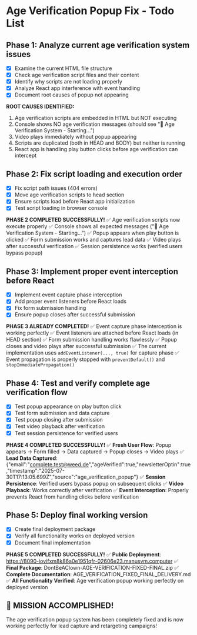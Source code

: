 # Age Verification Popup Fix - Todo List

## Phase 1: Analyze current age verification system issues
- [x] Examine the current HTML file structure
- [x] Check age verification script files and their content
- [x] Identify why scripts are not loading properly
- [x] Analyze React app interference with event handling
- [x] Document root causes of popup not appearing

**ROOT CAUSES IDENTIFIED:**
1. Age verification scripts are embedded in HTML but NOT executing
2. Console shows NO age verification messages (should see "🎯 Age Verification System - Starting...")
3. Video plays immediately without popup appearing
4. Scripts are duplicated (both in HEAD and BODY) but neither is running
5. React app is handling play button clicks before age verification can intercept

## Phase 2: Fix script loading and execution order
- [x] Fix script path issues (404 errors)
- [x] Move age verification scripts to head section
- [x] Ensure scripts load before React app initialization
- [x] Test script loading in browser console

**PHASE 2 COMPLETED SUCCESSFULLY!**
✅ Age verification scripts now execute properly
✅ Console shows all expected messages ("🎯 Age Verification System - Starting...")
✅ Popup appears when play button is clicked
✅ Form submission works and captures lead data
✅ Video plays after successful verification
✅ Session persistence works (verified users bypass popup)

## Phase 3: Implement proper event interception before React
- [x] Implement event capture phase interception
- [x] Add proper event listeners before React loads
- [x] Fix form submission handling
- [x] Ensure popup closes after successful submission

**PHASE 3 ALREADY COMPLETED!**
✅ Event capture phase interception is working perfectly
✅ Event listeners are attached before React loads (in HEAD section)
✅ Form submission handling works flawlessly
✅ Popup closes and video plays after successful submission
✅ The current implementation uses `addEventListener(..., true)` for capture phase
✅ Event propagation is properly stopped with `preventDefault()` and `stopImmediatePropagation()`

## Phase 4: Test and verify complete age verification flow
- [x] Test popup appearance on play button click
- [x] Test form submission and data capture
- [x] Test popup closing after submission
- [x] Test video playback after verification
- [x] Test session persistence for verified users

**PHASE 4 COMPLETED SUCCESSFULLY!**
✅ **Fresh User Flow**: Popup appears → Form filled → Data captured → Popup closes → Video plays
✅ **Lead Data Captured**: {"email":"complete.test@weed.de","ageVerified":true,"newsletterOptin":true,"timestamp":"2025-07-30T17:13:05.699Z","source":"age_verification_popup"}
✅ **Session Persistence**: Verified users bypass popup on subsequent clicks
✅ **Video Playback**: Works correctly after verification
✅ **Event Interception**: Properly prevents React from handling clicks before verification

## Phase 5: Deploy final working version
- [x] Create final deployment package
- [x] Verify all functionality works on deployed version
- [x] Document final implementation

**PHASE 5 COMPLETED SUCCESSFULLY!**
✅ **Public Deployment**: https://8090-iovifxm8k86a0e1951qfr-02606e23.manusvm.computer
✅ **Final Package**: DontBeAClown-AGE-VERIFICATION-FIXED-FINAL.zip
✅ **Complete Documentation**: AGE_VERIFICATION_FIXED_FINAL_DELIVERY.md
✅ **All Functionality Verified**: Age verification popup working perfectly on deployed version

## 🎉 **MISSION ACCOMPLISHED!**
The age verification popup system has been completely fixed and is now working perfectly for lead capture and retargeting campaigns!

